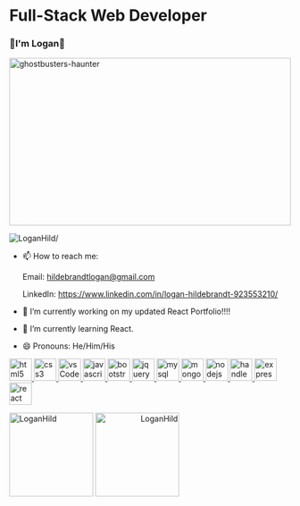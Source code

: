 # Full-Stack Web Developer

### 👋I'm Logan👋

<img src="https://user-images.githubusercontent.com/82903685/129489219-d515efd3-da92-4c15-9785-5cccf3080af1.gif" alt="ghostbusters-haunter" width="100%" height="300"/>
<p align="left"> <img src=https://komarev.com/ghpvc/?username=LoganHild alt=LoganHild/> </p>
<!--
**LoganHild/LoganHild** is a ✨ _special_ ✨ repository because its `README.md` (this file) appears on your GitHub profile.

Here are some ideas to get you started:
-->
- 🔭 I’m currently working on Abs-solutely-Not workout tracker!!
- 🌱 I’m currently learning ORM and MVC
<!--
- 👯 I’m looking to collaborate on ...
- 🤔 I’m looking for help with ...
- 💬 Ask me about ...
-->
- 📫 How to reach me: 

  Email: hildebrandtlogan@gmail.com
  
  LinkedIn: https://www.linkedin.com/in/logan-hildebrandt-923553210/

- 🔭 I’m currently working on my updated React Portfolio!!!!
- 🌱 I’m currently learning React.
- 😄 Pronouns: He/Him/His
<!--
- ⚡ Fun fact: ...
-->
<p align="left" style="text-shadow: 2px 2px 2px white;">
  <a href="https://developer.mozilla.org/en-US/docs/Glossary/HTML5">
    <img src="https://raw.githubusercontent.com/LoganHild/devicon/00f02ef57fb7601fd1ddcc2fe6fe670fef3ae3e4/icons/html5/html5-original-wordmark.svg" alt="html5" width="40"     height="40"/>
  </a>
  <a href="https://developer.mozilla.org/en-US/docs/Web/CSS">
    <img src="https://raw.githubusercontent.com/LoganHild/devicon/00f02ef57fb7601fd1ddcc2fe6fe670fef3ae3e4/icons/css3/css3-original-wordmark.svg" alt="css3" width="40" height="40"/>
  </a>
  <a href="https://code.visualstudio.com/">
    <img src="https://raw.githubusercontent.com/LoganHild/devicon/00f02ef57fb7601fd1ddcc2fe6fe670fef3ae3e4/icons/vscode/vscode-original-wordmark.svg" alt="vsCode" width="40" height="40"/>
  </a>
  <a href="https://developer.mozilla.org/en-US/docs/Web/JavaScript">
    <img src="https://raw.githubusercontent.com/LoganHild/devicon/00f02ef57fb7601fd1ddcc2fe6fe670fef3ae3e4/icons/javascript/javascript-original.svg" alt="javascript" width="40" height="40"/>
  </a>
  <a href="https://getbootstrap.com/">
    <img src="https://raw.githubusercontent.com/LoganHild/devicon/00f02ef57fb7601fd1ddcc2fe6fe670fef3ae3e4/icons/bootstrap/bootstrap-original.svg" alt="bootstrap" width="40" height="40"/>
  </a>
  <a href="https://jquery.com/">
    <img src="https://raw.githubusercontent.com/LoganHild/devicon/00f02ef57fb7601fd1ddcc2fe6fe670fef3ae3e4/icons/jquery/jquery-plain-wordmark.svg" alt="jquery" width="40" height="40"/>
  </a>
  <a href="https://www.mysql.com/">
    <img src="https://raw.githubusercontent.com/LoganHild/devicon/00f02ef57fb7601fd1ddcc2fe6fe670fef3ae3e4/icons/mysql/mysql-original-wordmark.svg" alt="mysql" width="40" height="40"/>
  </a>
  <a href="https://www.mongodb.com/">
      <img src="https://raw.githubusercontent.com/LoganHild/devicon/00f02ef57fb7601fd1ddcc2fe6fe670fef3ae3e4/icons/mongodb/mongodb-original-wordmark.svg" alt="mongodb" width="40" height="40"/>
  </a>
  <a href="https://nodejs.org/en/">
    <img src="https://raw.githubusercontent.com/LoganHild/devicon/00f02ef57fb7601fd1ddcc2fe6fe670fef3ae3e4/icons/nodejs/nodejs-original.svg" alt="nodejs" width="40" height="40"/>
  </a>
  <a href="https://handlebarsjs.com/">
      <img src="http://www.newthinktank.com/wp-content/uploads/2015/10/Handlebars-Tutorial.png" alt="handlebars" width="40" height="40"/>
  </a>
  <a href="https://expressjs.com/">
      <img src="https://encrypted-tbn0.gstatic.com/images?q=tbn:ANd9GcRS7RVaKE0ubjH_Ioi90MHiDzKw-GpNI1BsHw&usqp=CAU" alt="express" width="40" height="40"/>
  </a>
  <a href="https://reactjs.org/">
      <img src="https://raw.githubusercontent.com/LoganHild/devicon/00f02ef57fb7601fd1ddcc2fe6fe670fef3ae3e4/icons/react/react-original-wordmark.svg" alt="react" width="40" height="40"/>
  </a>
</p>
<span align="left"> <img height='150px' src='https://github-readme-stats.vercel.app/api/top-langs/?username=LoganHild&layout=compact&theme=react ' alt="LoganHild" /> </span>
<span align="right"> <img height='150px' src='https://github-readme-stats.vercel.app/api?username=LoganHild&show_icons=true&theme=react ' alt="LoganHild" /> </span>


